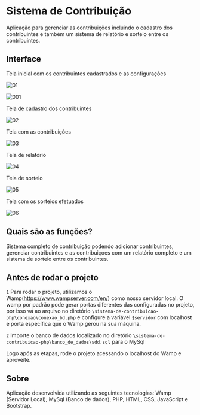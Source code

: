 # Sistema de Contribuição

Aplicação para gerenciar as contribuições incluindo o cadastro dos contribuintes e também um sistema de relatório e sorteio entre os contribuintes.

## Interface

Tela inicial com os contribuintes cadastrados e as configurações

![01](https://user-images.githubusercontent.com/74942532/139558201-e437fd1c-2656-4ded-bc53-b3604d640f41.png)

![001](https://user-images.githubusercontent.com/74942532/139558246-b325b465-bff3-4916-a17f-b78cf29259b5.png)

Tela de cadastro dos contribuintes

![02](https://user-images.githubusercontent.com/74942532/139558254-24cd7afc-0729-4ab7-95d6-9163e02b07de.png)

Tela com as contribuições

![03](https://user-images.githubusercontent.com/74942532/139558267-eaef2307-87f3-4c3f-afbf-c7d12dea3022.png)

Tela de relatório

![04](https://user-images.githubusercontent.com/74942532/139558270-c8955500-2cb1-42ed-a9de-cccbb4146ea8.png)

Tela de sorteio

![05](https://user-images.githubusercontent.com/74942532/139558276-4690273f-94cf-48ca-91ce-4b28258e728c.png)

Tela com os sorteios efetuados

![06](https://user-images.githubusercontent.com/74942532/139558286-719ca644-c486-484b-9253-b1e85905246e.png)

## Quais são as funções?

Sistema completo de contribuição podendo adicionar contribuintes, gerenciar contribuintes e as contribuiçoes com um relatório completo e um sistema de sorteio entre os contribuintes. 

## Antes de rodar o projeto

`1` Para rodar o projeto, utilizamos o Wamp(https://www.wampserver.com/en/) como nosso servidor local. O wamp por padrão pode gerar portas diferentes das
configuradas no projeto, por isso vá ao arquivo no diretório `\sistema-de-contribuicao-php\conexao\conexao_bd.php` e configure a variável `$servidor` com localhost e porta
específica que o Wamp gerou na sua máquina.

`2` Importe o banco de dados localizado no diretório `\sistema-de-contribuicao-php\banco_de_dados\sdd.sql` para o MySql

Logo após as etapas, rode o projeto acessando o localhost do Wamp e aproveite.

## Sobre

Aplicação desenvolvida utilizando as seguintes tecnologias: Wamp (Servidor Local), MySql (Banco de dados), PHP, HTML, CSS, JavaScript e Bootstrap.
